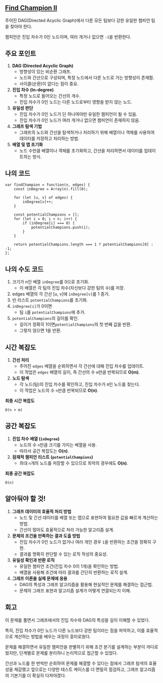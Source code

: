 ## [**Find Champion II**](https://leetcode.com/problems/find-champion-ii/)

주어진 DAG(Directed Acyclic Graph)에서 다른 모든 팀보다 강한 유일한 챔피언 팀을 찾아야 한다.

챔피언은 진입 차수가 0인 노드이며, 여러 개거나 없으면 `-1`을 반환한다.

## 주요 포인트

1. **DAG (Directed Acyclic Graph)**
    - 방향성이 있는 비순환 그래프.
    - 노드와 간선으로 구성되며, 특정 노드에서 다른 노드로 가는 방향성이 존재함.
    - 사이클(순환)이 없다는 점이 중요.
2. **진입 차수 (In-degree)**
    - 특정 노드로 들어오는 간선의 개수.
    - 진입 차수가 0인 노드는 다른 노드로부터 영향을 받지 않는 노드.
3. **유일성 판단**
    - 진입 차수가 0인 노드가 단 하나여야만 유일한 챔피언이 될 수 있음.
    - 진입 차수가 0인 노드가 여러 개거나 없으면 챔피언이 존재하지 않음.
4. **그래프 탐색 기법**
    - 그래프의 노드와 간선을 탐색하거나 처리하기 위해 배열이나 객체를 사용하여 데이터를 저장하고 처리하는 방법.
5. **배열 및 맵 초기화**
    - 노드 수만큼 배열이나 객체를 초기화하고, 간선을 처리하면서 데이터를 업데이트하는 방식.

## 나의 코드

```tsx
var findChampion = function(n, edges) {
    const inDegree = Array(n).fill(0);

    for (let [u, v] of edges) {
        inDegree[v]++;
    }

    const potentialChampions = [];
    for (let i = 0; i < n; i++) {
        if (inDegree[i] === 0) {
            potentialChampions.push(i);
        }
    }

    return potentialChampions.length === 1 ? potentialChampions[0] : -1;
};

```

## 나의 수도 코드

1. 크기가 n인 배열 `inDegree`를 0으로 초기화.
    - 이 배열은 각 팀의 진입 차수(자신보다 강한 팀의 수)를 저장.
2. edges 배열의 각 간선 [u, v]에 `inDegree[v]`를 1 증가.
3. 빈 리스트 `potentialChampions`를 초기화.
4. `inDegree[i]`가 0이면
    - 팀 `i`를 `potentialChampions`에 추가.
5. `potentialChampions`의 길이를 확인.
    - 길이가 정확히 1이면`potentialChampions`의 첫 번째 값을 반환.
    - 그렇지 않으면 1을 반환.

## 시간 복잡도

1. **간선 처리**
    - 주어진 `edges` 배열을 순회하면서 각 간선에 대해 진입 차수를 업데이트.
    - 이 작업은 `edges` 배열의 길이, 즉 간선의 수 `m`만큼 반복되므로 **O(m)**.
2. **노드 탐색**
    - 각 노드(팀)의 진입 차수를 확인하고, 진입 차수가 `0`인 노드를 찾는다.
    - 이 작업은 노드의 수 `n`만큼 반복되므로 **O(n)**.

**최종 시간 복잡도**

`O(n + m)`

## 공간 복잡도

1. **진입 차수 배열 (`inDegree`)**
    - 노드의 수 `n`만큼 크기를 가지는 배열을 사용.
    - 따라서 공간 복잡도는 **O(n)**.
2. **잠재적 챔피언 리스트 (`potentialChampions`)**
    - 최대 `n`개의 노드를 저장할 수 있으므로 최악의 경우에도 **O(n)**.

**최종 공간 복잡도**

`O(n)`

## 알아둬야 할 것!

1. **그래프 데이터의 효율적 처리 방법**
    - 노드 및 간선 데이터를 배열 또는 맵으로 표현하여 필요한 값을 빠르게 계산하는 방법.
    - 간선이 많아도 효율적으로 처리 가능한 알고리즘 설계.
2. **문제의 조건을 만족하는 결과 도출 방법**
    - 진입 차수가 0인 노드가 없거나 여러 개인 경우 `1`을 반환하는 조건을 정확히 구현.
    - 결과를 명확히 판단할 수 있는 로직 작성의 중요성.
3. **유일성 확인과 반환 로직**
    - 유일한 챔피언 조건(진입 차수 0이 1개)을 확인하는 방법.
    - 배열을 사용해 조건에 따라 결과를 간단히 반환하는 로직 설계.
4. **그래프 이론을 실제 문제에 응용**
    - DAG의 특성과 그래프 알고리즘을 활용해 현실적인 문제를 해결하는 접근법.
    - 문제의 그래프 표현과 알고리즘 설계가 어떻게 연결되는지 이해.

## 회고

이 문제를 풀면서 그래프에서의 진입 차수와 DAG의 특성을 깊이 이해할 수 있었다.

특히, 진입 차수가 0인 노드가 다른 노드보다 강한 팀이라는 점을 파악하고, 이를 효율적으로 계산하는 방법을 배우는 과정이 흥미로웠다.

문제를 해결하면서 유일한 챔피언을 판별하기 위해 조건 분기를 설계하는 부분이 까다로웠지만, 단계별로 문제를 분리하니 논리적으로 접근할 수 있었다.

간선과 노드를 한 번씩만 순회하여 문제를 해결할 수 있다는 점에서 그래프 탐색의 효율성을 체감했고 앞으로는 다양한 테스트 케이스를 더 면밀히 점검하고, 그래프 알고리즘의 기본기를 더 확실히 다져야겠다.
